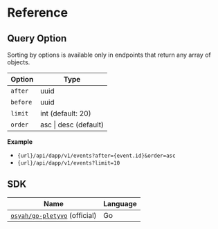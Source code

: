 # Reference

## Query Option

Sorting by options is available only in endpoints that return any array of objects.

| Option   | Type                  |
| -------- | --------------------- |
| `after`  | uuid                  |
| `before` | uuid                  |
| `limit`  | int (default: 20)     |
| `order`  | asc \| desc (default) |

**Example**

* `{url}/api/dapp/v1/events?after={event.id}&order=asc`
* `{url}/api/dapp/v1/events?limit=10`

## SDK

| Name                                                                 | Language |
| -------------------------------------------------------------------- | -------- |
| [`osyah/go-pletyvo`](https://github.com/osyah/go-pletyvo) (official) | Go       |

